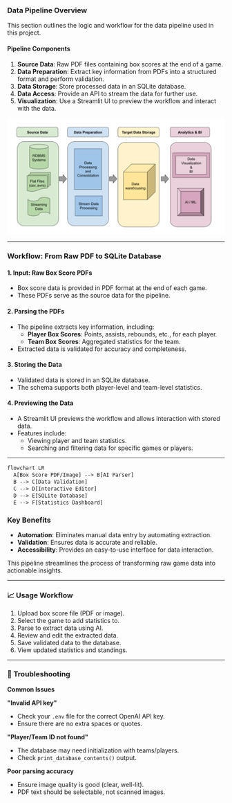 ### Data Pipeline Overview

This section outlines the logic and workflow for the data pipeline used in this project.

#### **Pipeline Components**

1. **Source Data**: Raw PDF files containing box scores at the end of a game.
2. **Data Preparation**: Extract key information from PDFs into a structured format and perform validation.
3. **Data Storage**: Store processed data in an SQLite database.
4. **Data Access**: Provide an API to stream the data for further use.
5. **Visualization**: Use a Streamlit UI to preview the workflow and interact with the data.

![Data Pipeline Overview](data_pipeline.png)

---

### **Workflow: From Raw PDF to SQLite Database**

#### **1. Input: Raw Box Score PDFs**

- Box score data is provided in PDF format at the end of each game.
- These PDFs serve as the source data for the pipeline.

#### **2. Parsing the PDFs**

- The pipeline extracts key information, including:
  - **Player Box Scores**: Points, assists, rebounds, etc., for each player.
  - **Team Box Scores**: Aggregated statistics for the team.
- Extracted data is validated for accuracy and completeness.

#### **3. Storing the Data**

- Validated data is stored in an SQLite database.
- The schema supports both player-level and team-level statistics.

#### **4. Previewing the Data**

- A Streamlit UI previews the workflow and allows interaction with stored data.
- Features include:
  - Viewing player and team statistics.
  - Searching and filtering data for specific games or players.

---

```mermaid
flowchart LR
  A[Box Score PDF/Image] --> B[AI Parser]
  B --> C[Data Validation]
  C --> D[Interactive Editor]
  D --> E[SQLite Database]
  E --> F[Statistics Dashboard]
```

### **Key Benefits**

- **Automation**: Eliminates manual data entry by automating extraction.
- **Validation**: Ensures data is accurate and reliable.
- **Accessibility**: Provides an easy-to-use interface for data interaction.

This pipeline streamlines the process of transforming raw game data into actionable insights.

---

### 📈 Usage Workflow

1. Upload box score file (PDF or image).
2. Select the game to add statistics to.
3. Parse to extract data using AI.
4. Review and edit the extracted data.
5. Save validated data to the database.
6. View updated statistics and standings.

---

### 🐛 Troubleshooting

**Common Issues**

**"Invalid API key"**

- Check your `.env` file for the correct OpenAI API key.
- Ensure there are no extra spaces or quotes.

**"Player/Team ID not found"**

- The database may need initialization with teams/players.
- Check `print_database_contents()` output.

**Poor parsing accuracy**

- Ensure image quality is good (clear, well-lit).
- PDF text should be selectable, not scanned images.
